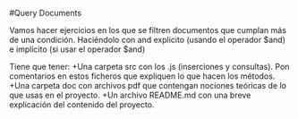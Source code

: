 #Query Documents

Vamos hacer ejercicios en los que se filtren documentos que cumplan más de una condición. Haciéndolo con and explicito (usando el operador $and) e implícito (si usar el operador $and)

Tiene que tener: +Una carpeta src con los .js (inserciones y consultas). Pon comentarios en estos ficheros que expliquen lo que hacen los métodos.
                 +Una carpeta doc con archivos pdf que contengan nociones teóricas de lo que usas en el proyecto.
                 +Un archivo README.md con una breve explicación del contenido del proyecto.